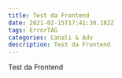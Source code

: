 ```yaml
---
title: Test da Frontend
date: 2021-02-15T17:41:30.182Z
tags: ErrorTAG
categories: Canali & Adv
description: Test da Frontend
---
```

Test da Frontend